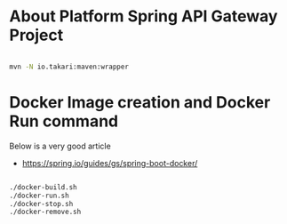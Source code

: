 # About Platform Spring API Gateway Project

```sh

mvn -N io.takari:maven:wrapper

```

# Docker Image creation and Docker Run command

Below is a very good article
- https://spring.io/guides/gs/spring-boot-docker/

```sh

./docker-build.sh
./docker-run.sh
./docker-stop.sh
./docker-remove.sh

```